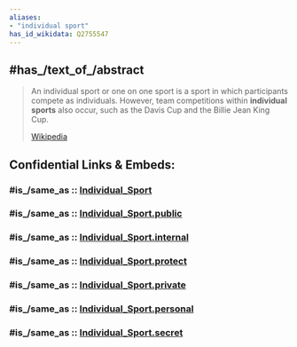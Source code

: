 ```yaml
---
aliases:
- "individual sport"
has_id_wikidata: Q2755547
---
```


## #has_/text_of_/abstract 

> An individual sport or one on one sport is a sport in which participants compete as individuals. However, team competitions within **individual sports** also occur, such as the Davis Cup and the Billie Jean King Cup.
>
> [Wikipedia](https://en.wikipedia.org/wiki/Individual%20sport) 


## Confidential Links & Embeds: 

### #is_/same_as :: [Individual_Sport](/_Standards/Society/Communication/Media/Performing_Arts/Sport/Individual_Sport.md) 

### #is_/same_as :: [Individual_Sport.public](/_public/Society/Communication/Media/Performing_Arts/Sport/Individual_Sport.public.md) 

### #is_/same_as :: [Individual_Sport.internal](/_internal/Society/Communication/Media/Performing_Arts/Sport/Individual_Sport.internal.md) 

### #is_/same_as :: [Individual_Sport.protect](/_protect/Society/Communication/Media/Performing_Arts/Sport/Individual_Sport.protect.md) 

### #is_/same_as :: [Individual_Sport.private](/_private/Society/Communication/Media/Performing_Arts/Sport/Individual_Sport.private.md) 

### #is_/same_as :: [Individual_Sport.personal](/_personal/Society/Communication/Media/Performing_Arts/Sport/Individual_Sport.personal.md) 

### #is_/same_as :: [Individual_Sport.secret](/_secret/Society/Communication/Media/Performing_Arts/Sport/Individual_Sport.secret.md)

